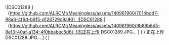 ![DSC01289 ]（https://github.com/ALRCMt/Meaningless/assets/140961960/7014bdd7-98a6-4f6d-b915-d128729c9a80）![DSC01288 ]（https://github.com/ALRCMt/Meaningless/assets/140961960/9b89b6d5-9e13-40af-a134-4f0bbabec5d6）![![正在上传 DSC01289.JPG... ] ( )
正在上传 DSC01288.JPG... ] ( )
